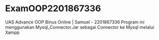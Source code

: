 # ExamOOP2201867336
UAS Advance OOP Binus Online | Samuel - 2201867336
Program ini menggunakan Mysql_Connector.Jar sebagai Connector ke Mysql melalui Xampp
